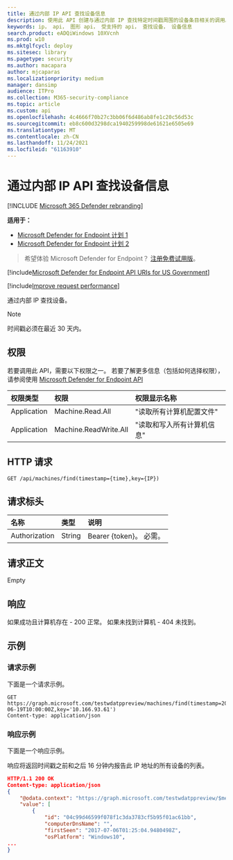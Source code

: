 ```yaml
---
title: 通过内部 IP API 查找设备信息
description: 使用此 API 创建与通过内部 IP 查找特定时间戳周围的设备条目相关的调用。
keywords: ip， api， 图形 api， 受支持的 api， 查找设备， 设备信息
search.product: eADQiWindows 10XVcnh
ms.prod: w10
ms.mktglfcycl: deploy
ms.sitesec: library
ms.pagetype: security
ms.author: macapara
author: mjcaparas
ms.localizationpriority: medium
manager: dansimp
audience: ITPro
ms.collection: M365-security-compliance
ms.topic: article
ms.custom: api
ms.openlocfilehash: 4c4666f70b27c3bb06f6d486ab8fe1c20c56d53c
ms.sourcegitcommit: eb8c600d3298dca1940259998de61621e6505e69
ms.translationtype: MT
ms.contentlocale: zh-CN
ms.lasthandoff: 11/24/2021
ms.locfileid: "61163910"
---
```

# <a name="find-device-information-by-internal-ip-api"></a>通过内部 IP API 查找设备信息

[!INCLUDE [Microsoft 365 Defender rebranding](../../includes/microsoft-defender.md)]


**适用于：** 
- [Microsoft Defender for Endpoint 计划 1](https://go.microsoft.com/fwlink/?linkid=2154037)
- [Microsoft Defender for Endpoint 计划 2](https://go.microsoft.com/fwlink/?linkid=2154037)

> 希望体验 Microsoft Defender for Endpoint？ [注册免费试用版](https://signup.microsoft.com/create-account/signup?products=7f379fee-c4f9-4278-b0a1-e4c8c2fcdf7e&ru=https://aka.ms/MDEp2OpenTrial?ocid=docs-wdatp-exposedapis-abovefoldlink)。

[!include[Microsoft Defender for Endpoint API URIs for US Government](../../includes/microsoft-defender-api-usgov.md)]

[!include[Improve request performance](../../includes/improve-request-performance.md)]

通过内部 IP 查找设备。

> [!NOTE]
> 时间戳必须在最近 30 天内。

## <a name="permissions"></a>权限

若要调用此 API，需要以下权限之一。 若要了解更多信息（包括如何选择权限），请参阅使用 [Microsoft Defender for Endpoint API](apis-intro.md)

权限类型|权限|权限显示名称
:---|:---|:---
Application|Machine.Read.All|"读取所有计算机配置文件"
Application|Machine.ReadWrite.All|"读取和写入所有计算机信息"

## <a name="http-request"></a>HTTP 请求

```http
GET /api/machines/find(timestamp={time},key={IP})
```

## <a name="request-headers"></a>请求标头

名称|类型|说明
:---|:---|:---
Authorization|String|Bearer {token}。 必需。

## <a name="request-body"></a>请求正文

Empty

## <a name="response"></a>响应

如果成功且计算机存在 - 200 正常。
如果未找到计算机 - 404 未找到。

## <a name="example"></a>示例

### <a name="request-example"></a>请求示例

下面是一个请求示例。

```http
GET https://graph.microsoft.com/testwdatppreview/machines/find(timestamp=2018-06-19T10:00:00Z,key='10.166.93.61')
Content-type: application/json
```

### <a name="response-example"></a>响应示例

下面是一个响应示例。

响应将返回时间戳之前和之后 16 分钟内报告此 IP 地址的所有设备的列表。

```json
HTTP/1.1 200 OK
Content-type: application/json
{
    "@odata.context": "https://graph.microsoft.com/testwdatppreview/$metadata#Machines",
    "value": [
        {
            "id": "04c99d46599f078f1c3da3783cf5b95f01ac61bb",
            "computerDnsName": "",
            "firstSeen": "2017-07-06T01:25:04.9480498Z",
            "osPlatform": "Windows10",
...
}
```
